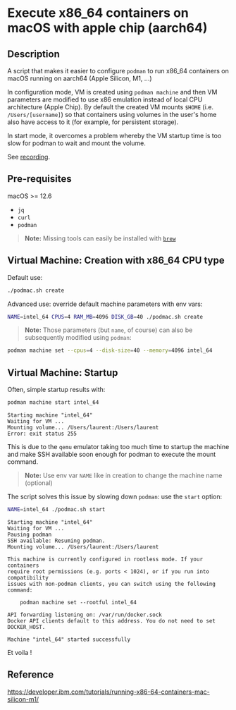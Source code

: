 # Execute x86_64 containers on macOS with apple chip (aarch64)

## Description

A script that makes it easier to configure `podman` to run x86_64 containers on macOS running on aarch64 (Apple Silicon, M1, ...)

In configuration mode, VM is created using `podman machine` and then VM parameters are modified to use x86 emulation instead of local CPU architecture (Apple Chip).
By default the created VM mounts `$HOME` (i.e. `/Users/[username]`) so that containers using volumes in the user's home also have access to it (for example, for persistent storage).

In start mode, it overcomes a problem whereby the VM startup time is too slow for podman to wait and mount the volume.

See [recording](https://asciinema.org/a/n5SCfJGqasOQOv4ntob77AxpF).

## Pre-requisites

macOS >= 12.6

- `jq`
- `curl`
- `podman`

> **Note:** Missing tools can easily be installed with [`brew`](https://brew.sh)

## Virtual Machine: Creation with x86_64 CPU type

Default use:

```bash
./podmac.sh create
```

Advanced use: override default machine parameters with env vars:

```bash
NAME=intel_64 CPUS=4 RAM_MB=4096 DISK_GB=40 ./podmac.sh create
```

> **Note:** Those parameters (but `name`, of course) can also be subsequently modified using `podman`:

```bash
podman machine set --cpus=4 --disk-size=40 --memory=4096 intel_64
```

## Virtual Machine: Startup

Often, simple startup results with:

```bash
podman machine start intel_64
```

```text
Starting machine "intel_64"
Waiting for VM ...
Mounting volume... /Users/laurent:/Users/laurent
Error: exit status 255
```

This is due to the `qemu` emulator taking too much time to startup the machine and make SSH available soon enough for podman to execute the mount command.

> **Note:** Use env var `NAME` like in creation to change the machine name (optional)

The script solves this issue by slowing down `podman`: use the `start` option:

```bash
NAME=intel_64 ./podmac.sh start
```

```text
Starting machine "intel_64"
Waiting for VM ...
Pausing podman
SSH available: Resuming podman.
Mounting volume... /Users/laurent:/Users/laurent

This machine is currently configured in rootless mode. If your containers
require root permissions (e.g. ports < 1024), or if you run into compatibility
issues with non-podman clients, you can switch using the following command:

	podman machine set --rootful intel_64

API forwarding listening on: /var/run/docker.sock
Docker API clients default to this address. You do not need to set DOCKER_HOST.

Machine "intel_64" started successfully
```

Et voila !

## Reference

<https://developer.ibm.com/tutorials/running-x86-64-containers-mac-silicon-m1/>

<!-- cSpell:ignore aarch cpus podmac -->
